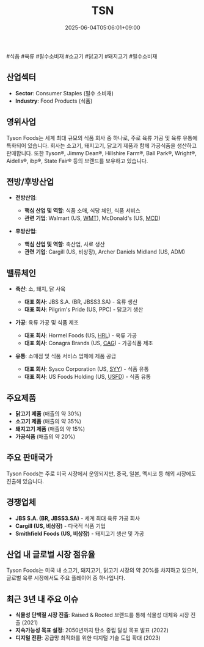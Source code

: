 ﻿---
title: "TSN"
date: 2025-06-04T05:06:01+09:00
lastmod: 2025-06-04T05:06:01+09:00
type: docs
sidebar:
  open: true
weight: 890
---
<div style="display:none">
  <meta property="article:published_time" content="2025-06-03T20:06:01Z" />
  <meta property="article:modified_time" content="2025-06-03T20:06:01Z" />
</div>
#식품 #육류 #필수소비재 #소고기 #닭고기 #돼지고기 #필수소비재

## 산업섹터

- **Sector**: Consumer Staples (필수 소비재)
- **Industry**: Food Products (식품)

## 영위사업

Tyson Foods는 세계 최대 규모의 식품 회사 중 하나로, 주로 육류 가공 및 육류 유통에 특화되어 있습니다. 회사는 소고기, 돼지고기, 닭고기 제품과 함께 가공식품을 생산하고 판매합니다. 또한 Tyson®, Jimmy Dean®, Hillshire Farm®, Ball Park®, Wright®, Aidells®, ibp®, State Fair® 등의 브랜드를 보유하고 있습니다.

## 전방/후방산업

- **전방산업**:
    
    - **핵심 산업 및 역할**: 식품 소매, 식당 체인, 식품 서비스
    - **관련 기업**: Walmart (US, [WMT](/company-analysis/wmt/)), McDonald's (US, [MCD](/company-analysis/mcd/))
- **후방산업**:
    
    - **핵심 산업 및 역할**: 축산업, 사료 생산
    - **관련 기업**: Cargill (US, 비상장), Archer Daniels Midland (US, ADM)

## 밸류체인

- **축산**: 소, 돼지, 닭 사육
    
    - **대표 회사**: JBS S.A. (BR, JBSS3.SA) - 육류 생산
    - **대표 회사**: Pilgrim's Pride (US, PPC) - 닭고기 생산
    
- **가공**: 육류 가공 및 식품 제조
    
    - **대표 회사**: Hormel Foods (US, [HRL](/company-analysis/hrl/)) - 육류 가공
    - **대표 회사**: Conagra Brands (US, [CAG](/company-analysis/cag/)) - 가공식품 제조
    
- **유통**: 소매점 및 식품 서비스 업체에 제품 공급
    
    - **대표 회사**: Sysco Corporation (US, [SYY](/company-analysis/syy/)) - 식품 유통
    - **대표 회사**: US Foods Holding (US, [USFD](/company-analysis/usfd/)) - 식품 유통

## 주요제품

- **닭고기 제품** (매출의 약 30%)
- **소고기 제품** (매출의 약 35%)
- **돼지고기 제품** (매출의 약 15%)
- **가공식품** (매출의 약 20%)

## 주요 판매국가

Tyson Foods는 주로 미국 시장에서 운영되지만, 중국, 일본, 멕시코 등 해외 시장에도 진출해 있습니다.

## 경쟁업체

- **JBS S.A. (BR, JBSS3.SA)** - 세계 최대 육류 가공 회사
- **Cargill (US, 비상장)** - 다국적 식품 기업
- **Smithfield Foods (US, 비상장)** - 돼지고기 생산 및 가공

## 산업 내 글로벌 시장 점유율

Tyson Foods는 미국 내 소고기, 돼지고기, 닭고기 시장의 약 20%를 차지하고 있으며, 글로벌 육류 시장에서도 주요 플레이어 중 하나입니다.

## 최근 3년 내 주요 이슈

- **식물성 단백질 시장 진출**: Raised & Rooted 브랜드를 통해 식물성 대체육 시장 진출 (2021)
- **지속가능성 목표 설정**: 2050년까지 탄소 중립 달성 목표 발표 (2022)
- **디지털 전환**: 공급망 최적화를 위한 디지털 기술 도입 확대 (2023)
